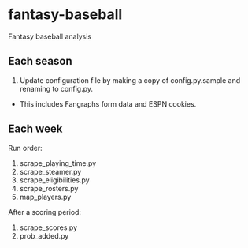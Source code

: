 # fantasy-baseball

Fantasy baseball analysis

## Each season

1. Update configuration file by making a copy of config.py.sample and renaming to config.py.
  * This includes Fangraphs form data and ESPN cookies.

## Each week

Run order:

1. scrape_playing_time.py
1. scrape_steamer.py
1. scrape_eligibilities.py
1. scrape_rosters.py
1. map_players.py

After a scoring period:

1. scrape_scores.py
1. prob_added.py
